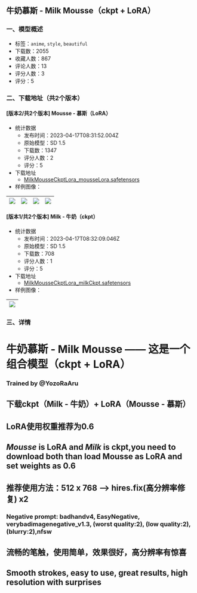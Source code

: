 ## 牛奶慕斯 - Milk Mousse（ckpt + LoRA）
### 一、模型概述

- 标签：`anime`, `style`, `beautiful`
- 下载数：2055
- 收藏人数：867
- 评论人数：13
- 评分人数：3
- 评分：5

### 二、下载地址（共2个版本）

#### [版本2/共2个版本] Mousse - 慕斯（LoRA）

- 统计数据
  - 发布时间：2023-04-17T08:31:52.004Z
  - 原始模型：SD 1.5
  - 下载数：1347
  - 评分人数：2
  - 评分：5
- 下载地址
  - [MilkMousseCkptLora_mousseLora.safetensors](https://civitai.com/api/download/models/47876)
- 样例图像：

| <img src="https://image.civitai.com/xG1nkqKTMzGDvpLrqFT7WA/73e63d07-c445-4441-6cb5-743c97643400/width=450/515143.jpeg" /> | <img src="https://image.civitai.com/xG1nkqKTMzGDvpLrqFT7WA/777c39ee-5f68-406f-fcdf-208273176800/width=450/515174.jpeg" /> | <img src="https://image.civitai.com/xG1nkqKTMzGDvpLrqFT7WA/a0a3dc1f-cdcc-41e7-2011-a811b4c76900/width=450/515719.jpeg" /> | <img src="https://image.civitai.com/xG1nkqKTMzGDvpLrqFT7WA/297d0169-a774-4e6f-f51c-f3515e8fdf00/width=450/532265.jpeg" /> |
| ---- | ---- | ---- | ---- |

#### [版本1/共2个版本] Milk - 牛奶（ckpt）

- 统计数据
  - 发布时间：2023-04-17T08:32:09.046Z
  - 原始模型：SD 1.5
  - 下载数：708
  - 评分人数：1
  - 评分：5
- 下载地址
  - [MilkMousseCkptLora_milkCkpt.safetensors](https://civitai.com/api/download/models/47865)
- 样例图像：

| <img src="https://image.civitai.com/xG1nkqKTMzGDvpLrqFT7WA/04e7d063-7973-4957-e6fe-198f4700c500/width=450/515112.jpeg" /> |
| ---- |


### 三、详情
<h1>牛奶慕斯 - Milk Mousse —— 这是一个组合模型（ckpt + LoRA）</h1><h3><strong>Trained by </strong><span data-type="mention" class="mantine-1yiar0p" data-id="mention:34898" data-label="YozoRaAru">@YozoRaAru</span></h3><p></p><h2>下载ckpt（Milk - 牛奶）+ LoRA（Mousse - 慕斯）</h2><h2>LoRA使用权重推荐为<strong>0.6</strong></h2><h2><strong><em>Mousse </em></strong>is <strong>LoRA </strong>and <strong><em>Milk </em></strong>is <strong>ckpt</strong>,you need to <strong>download both</strong> than <strong>load Mousse as LoRA</strong> and set weights as <strong>0.6</strong></h2><p></p><h2>推荐使用方法：512 x 768 --&gt; hires.fix(高分辨率修复) x2</h2><p></p><h3>Negative prompt: badhandv4, EasyNegative, verybadimagenegative_v1.3, (worst quality:2), (low quality:2), (blurry:2),nfsw</h3><p></p><h2>流畅的笔触，使用简单，效果很好，高分辨率有惊喜</h2><h2>Smooth strokes, easy to use, great results, high resolution with surprises</h2>